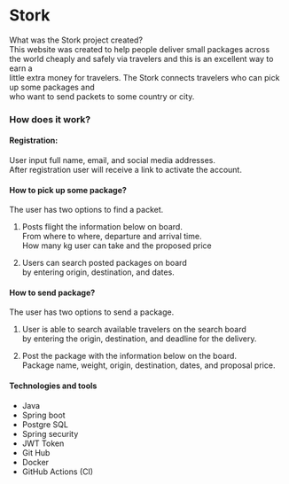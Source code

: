 # Stork
What was the Stork project created?   
This website was created to help people deliver small packages across              
the world cheaply and safely via travelers and this is an excellent way to earn a            
little extra money for travelers. The Stork connects travelers who can pick up some packages and             
who want to send packets to some country or city.

### How does it work?

#### Registration:
User input full name, email, and social media addresses.                                                                                            
After registration user will receive a link to activate the account.

#### How to pick up some package?
The user has two options to find a packet.
1. Posts flight the information below on board.             
From where to where, departure and arrival time.         
How many kg user can take and the proposed price      

2. Users can search posted packages on board      
by entering origin, destination, and dates.

#### How to send package?
The user has two options to send a package.
1. User is able to search available travelers on the search board  
by entering the origin, destination, and deadline for the delivery.

2. Post the package with the information below on the board.                    
Package name, weight, origin, destination, dates, and proposal price.

#### Technologies and tools
+ Java 
+ Spring boot 
+ Postgre SQL
+ Spring security 
+ JWT Token
+ Git Hub
+ Docker 
+ GitHub Actions (CI)

